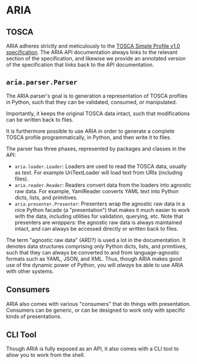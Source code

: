 ARIA
====

TOSCA
-----

ARIA adheres strictly and meticulously to the [TOSCA Simple Profile v1.0 specification](http://docs.oasis-open.org/tosca/TOSCA-Simple-Profile-YAML/v1.0/csprd02/TOSCA-Simple-Profile-YAML-v1.0-csprd02.html).
The ARIA API documentation always links to the relevant section of the specification, and
likewise we provide an annotated version of the specification that links back to the API
documentation.


`aria.parser.Parser`
--------------------

The ARIA parser's goal is to generation a representation of TOSCA profiles in Python,
such that they can be validated, consumed, or manipulated.

Importantly, it keeps the original TOSCA data intact, such that modifications can be
written back to files.

It is furthermore possible to use ARIA in order to generate a complete TOSCA profile
programmatically, in Python, and then write it to files.

The parser has three phases, represented by packages and classes in the API:

* `aria.loader.Loader`: Loaders are used to read the TOSCA data, usually as text.
  For example UriTextLoader will load text from URIs (including files).
* `aria.reader.Reader`: Readers convert data from the loaders into agnostic raw
  data. For example, YamlReader converts YAML text into Python dicts, lists, and
  primitives.
* `aria.presenter.Presenter`: Presenters wrap the agnostic raw data in a nice
  Python facade (a "presentation") that makes it much easier to work with the data,
  including utilities for validation, querying, etc. Note that presenters are
  _wrappers_: the agnostic raw data is always maintained intact, and can always be
  accessed directly or written back to files.

The term "agnostic raw data" (ARD?) is used a lot in the documentation. It denotes
data structures comprising _only_ Python dicts, lists, and primitives, such that
they can always be converted to and from language-agnostic formats such as YAML,
JSON, and XML. Thus, though ARIA makes good use of the dynamic power of Python, you
will _always_ be able to use ARIA with other systems.


Consumers
---------

ARIA also comes with various "consumers" that do things with presentation. Consumers
can be generic, or can be designed to work only with specific kinds of presentations.


CLI Tool
--------

Though ARIA is fully exposed as an API, it also comes with a CLI tool to allow you to
work from the shell.
